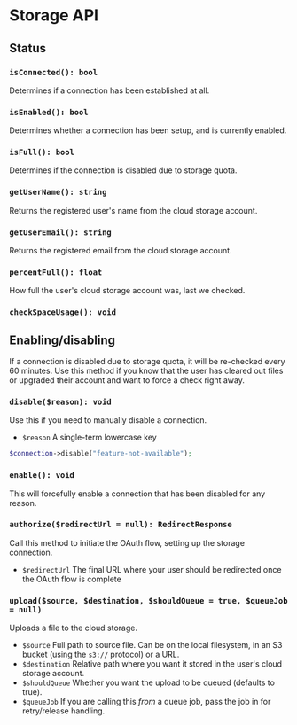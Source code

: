 # Storage API

## Status

### `isConnected(): bool`

Determines if a connection has been established at all.

### `isEnabled(): bool`

Determines whether a connection has been setup, and is currently enabled.

### `isFull(): bool`

Determines if the connection is disabled due to storage quota.

### `getUserName(): string`

Returns the registered user's name from the cloud storage account. 

### `getUserEmail(): string`

Returns the registered email from the cloud storage account.

### `percentFull(): float`

How full the user's cloud storage account was, last we checked.

### `checkSpaceUsage(): void`

## Enabling/disabling

If a connection is disabled due to storage quota, it will be re-checked every 60 minutes. Use this method if you know that the user has cleared out files or upgraded their account and want to force a check right away.

### `disable($reason): void`

Use this if you need to manually disable a connection.

 - `$reason` A single-term lowercase key

```php
$connection->disable("feature-not-available");
```

### `enable(): void`

This will forcefully enable a connection that has been disabled for any reason.

### `authorize($redirectUrl = null): RedirectResponse`

Call this method to initiate the OAuth flow, setting up the storage connection.

 - `$redirectUrl` The final URL where your user should be redirected once the OAuth flow is complete

### `upload($source, $destination, $shouldQueue = true, $queueJob = null)`

Uploads a file to the cloud storage.

 - `$source` Full path to source file. Can be on the local filesystem, in an S3 bucket (using the `s3://` protocol) or a URL.
 - `$destination` Relative path where you want it stored in the user's cloud storage account.
 - `$shouldQueue` Whether you want the upload to be queued (defaults to true).
 - `$queueJob` If you are calling this _from_ a queue job, pass the job in for retry/release handling.
